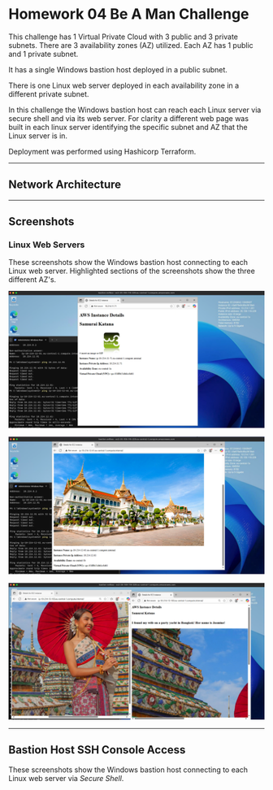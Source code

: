 # Homework 04 Be A Man Challenge

This challenge has 1 Virtual Private Cloud with 3 public and 3 private subnets. There are 3 availability zones (AZ) utilized. Each AZ has 1 public and 1 private subnet.  

It has a single Windows bastion host deployed in a public subnet.

There is one Linux web server deployed in each availability zone in a different private subnet.

In this challenge the Windows bastion host can reach each Linux server via secure shell and via its web server. For clarity a different web page was built in each linux server identifying the specific subnet and AZ that the Linux server is in.

Deployment was performed using Hashicorp Terraform.

***
## Network Architecture


***
## Screenshots

### Linux Web Servers

These screenshots show the Windows bastion host connecting to each Linux web server. Highlighted sections of the screenshots show the three different AZ's.

![EU-Central-1A](graphics/hw04-bamc-linux-eu-central-1a.png)

![EU-Central-1B](graphics/hw04-bamc-linux-eu-central-1b.png)

![EU-Central-1C](graphics/hw04-bamc-linux-eu-central-1c.png)

***
## Bastion Host SSH Console Access

These screenshots show the Windows bastion host connecting to each Linux web server via *Secure Shell*.

